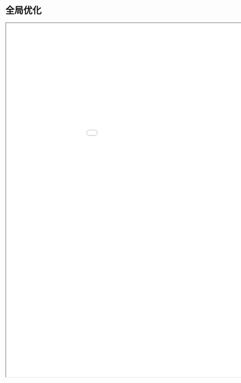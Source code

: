 
# 全局优化
<div class="pdf-class">
    <iframe  src=\texpdf\part-opt-chap-glopt.pdf width="1100" height="1100">
    </iframe>
</div>
